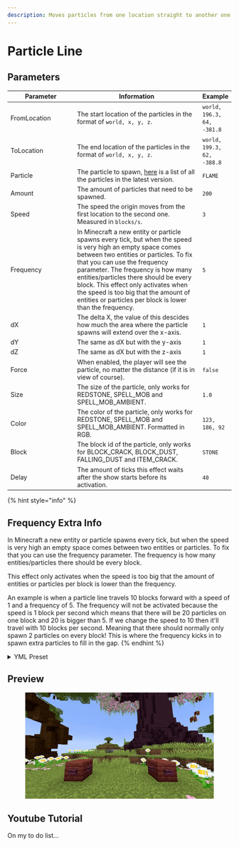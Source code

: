 ```yaml
---
description: Moves particles from one location straight to another one.
---
```


# Particle Line

## Parameters

<table><thead><tr><th width="156">Parameter</th><th width="318.3333333333333">Information</th><th>Example</th></tr></thead><tbody><tr><td>FromLocation</td><td>The start location of the particles in the format of <code>world, x, y, z</code>.</td><td><code>world, 196.3, 64, -381.8</code></td></tr><tr><td>ToLocation</td><td>The end location of the particles in the format of <code>world, x, y, z</code>.</td><td><code>world, 199.3, 62, -388.8</code></td></tr><tr><td>Particle</td><td>The particle to spawn, <a href="https://hub.spigotmc.org/javadocs/spigot/org/bukkit/Particle.html">here</a> is a list of all the particles in the latest version.</td><td><code>FLAME</code></td></tr><tr><td>Amount</td><td>The amount of particles that need to be spawned.</td><td><code>200</code></td></tr><tr><td>Speed</td><td>The speed the origin moves from the first location to the second one. Measured in <code>blocks/s</code>.</td><td><code>3</code></td></tr><tr><td>Frequency</td><td>In Minecraft a new entity or particle spawns every tick, but when the speed is very high an empty space comes between two entities or particles. To fix that you can use the frequency parameter. The frequency is how many entities/particles there should be every block. This effect only activates when the speed is too big that the amount of entities or particles per block is lower than the frequency.</td><td><code>5</code></td></tr><tr><td>dX</td><td>The delta X, the value of this descides how much the area where the particle spawns will extend over the x-axis.</td><td><code>1</code></td></tr><tr><td>dY</td><td>The same as dX but with the y-axis</td><td><code>1</code></td></tr><tr><td>dZ</td><td>The same as dX but with the z-axis</td><td><code>1</code></td></tr><tr><td>Force</td><td>When enabled, the player will see the particle, no matter the distance (if it is in view of course).</td><td><code>false</code></td></tr><tr><td>Size</td><td>The size of the particle, only works for REDSTONE, SPELL_MOB and SPELL_MOB_AMBIENT.</td><td><code>1.0</code></td></tr><tr><td>Color</td><td>The color of the particle, only works for REDSTONE, SPELL_MOB and SPELL_MOB_AMBIENT. Formatted in RGB.</td><td><code>123, 186, 92</code></td></tr><tr><td>Block</td><td>The block id of the particle, only works for BLOCK_CRACK, BLOCK_DUST, FALLING_DUST and ITEM_CRACK.</td><td><code>STONE</code></td></tr><tr><td>Delay</td><td>The amount of ticks this effect waits after the show starts before its activation.</td><td><code>40</code></td></tr></tbody></table>

{% hint style="info" %}
## Frequency Extra Info

In Minecraft a new entity or particle spawns every tick, but when the speed is very high an empty space comes between two entities or particles. To fix that you can use the frequency parameter. The frequency is how many entities/particles there should be every block.&#x20;

This effect only activates when the speed is too big that the amount of entities or particles per block is lower than the frequency.&#x20;

An example is when a particle line travels 10 blocks forward with a speed of 1 and a frequency of 5. The frequency will not be activated because the speed is 1 block per second which means that there will be 20 particles on one block and 20 is bigger than 5. If we change the speed to 10 then it'll travel with 10 blocks per second. Meaning that there should normally only spawn 2 particles on every block! This is where the frequency kicks in to spawn extra particles to fill in the gap.
{% endhint %}

<details>

<summary>YML Preset</summary>

{% code lineNumbers="true" %}
```yaml
'1':
  Type: PARTICLE_LINE
  FromLocation: world, 0, 0, 0
  ToLocation: world, 0, 3, 0
  Particle: SMOKE_NORMAL
  Amount: 1
  Speed: 1
  Frequency: 5
  dX: 0
  dY: 0
  dZ: 0
  Force: false
  Delay: 0
```
{% endcode %}

</details>

## Preview

<figure><img src="../../.gitbook/assets/particle_line.gif" alt=""><figcaption></figcaption></figure>

## Youtube Tutorial

On my to do list...
